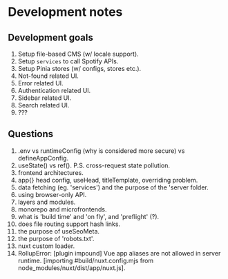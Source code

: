 # Development notes

## Development goals

1. Setup file-based CMS (w/ locale support).
2. Setup `services` to call Spotify APIs.
3. Setup Pinia stores (w/ configs, stores etc.).
4. Not-found related UI.
5. Error related UI.
6. Authentication related UI.
7. Sidebar related UI.
8. Search related UI.
9. ???

## Questions

1. .env vs runtimeConfig (why is considered more secure) vs defineAppConfig.
2. useState() vs ref(). P.S. cross-request state pollution.
3. frontend architectures.
4. app{} head config, useHead, titleTemplate, overriding problem.
5. data fetching (eg. 'services') and the purpose of the 'server folder.
6. using browser-only API.
7. layers and modules.
8. monorepo and microfrontends.
9. what is 'build time' and 'on fly', and 'preflight' (?).
10. does file routing support hash links.
11. the purpose of useSeoMeta.
12. the purpose of 'robots.txt'.
13. nuxt custom loader.
14. RollupError: [plugin impound] Vue app aliases are not allowed in server runtime. [importing #build/nuxt.config.mjs from node_modules/nuxt/dist/app/nuxt.js].
